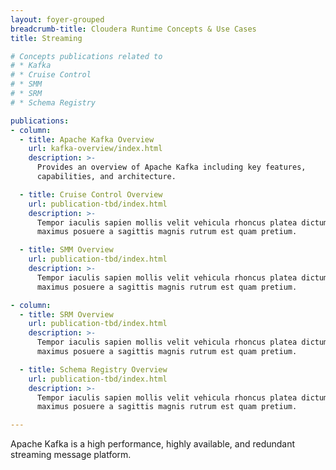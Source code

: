 ```yaml
---
layout: foyer-grouped
breadcrumb-title: Cloudera Runtime Concepts & Use Cases
title: Streaming

# Concepts publications related to
# * Kafka
# * Cruise Control
# * SMM
# * SRM
# * Schema Registry

publications:
- column:
  - title: Apache Kafka Overview
    url: kafka-overview/index.html
    description: >-
      Provides an overview of Apache Kafka including key features,
      capabilities, and architecture.

  - title: Cruise Control Overview
    url: publication-tbd/index.html
    description: >-
      Tempor iaculis sapien mollis velit vehicula rhoncus platea dictum,
      maximus posuere a sagittis magnis rutrum est quam pretium.

  - title: SMM Overview
    url: publication-tbd/index.html
    description: >-
      Tempor iaculis sapien mollis velit vehicula rhoncus platea dictum,
      maximus posuere a sagittis magnis rutrum est quam pretium.

- column:
  - title: SRM Overview
    url: publication-tbd/index.html
    description: >-
      Tempor iaculis sapien mollis velit vehicula rhoncus platea dictum,
      maximus posuere a sagittis magnis rutrum est quam pretium.

  - title: Schema Registry Overview
    url: publication-tbd/index.html
    description: >-
      Tempor iaculis sapien mollis velit vehicula rhoncus platea dictum,
      maximus posuere a sagittis magnis rutrum est quam pretium.

---
```


Apache Kafka is a high performance, highly available, and redundant
streaming message platform.
